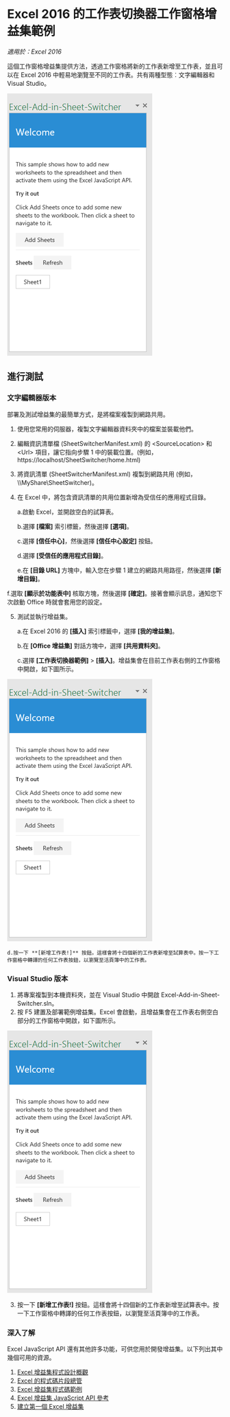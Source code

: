 # <a name="sheet-switcher-task-pane-add-in-sample-for-excel-2016"></a>Excel 2016 的工作表切換器工作窗格增益集範例

_適用於：Excel 2016_

這個工作窗格增益集提供方法，透過工作窗格將新的工作表新增至工作表，並且可以在 Excel 2016 中輕易地瀏覽至不同的工作表。共有兩種型態︰文字編輯器和 Visual Studio。

![工作表切換器範例](../images/SheetSwitcher_taskpane.PNG)

## <a name="try-it-out"></a>進行測試
### <a name="text-editor-version"></a>文字編輯器版本

部署及測試增益集的最簡單方式，是將檔案複製到網路共用。

1.  使用您常用的伺服器，複製文字編輯器資料夾中的檔案並裝載他們。
2.  編輯資訊清單檔 (SheetSwitcherManifest.xml) 的 \<SourceLocation\> 和 \<Url\> 項目，讓它指向步驟 1 中的裝載位置。(例如，https://localhost/SheetSwitcher/home.html)
3.  將資訊清單 (SheetSwitcherManifest.xml) 複製到網路共用 (例如，\\\MyShare\SheetSwitcher)。
4.  在 Excel 中，將包含資訊清單的共用位置新增為受信任的應用程式目錄。

    a.啟動 Excel，並開啟空白的試算表。

    b.選擇 **[檔案]** 索引標籤，然後選擇 **[選項]**。

    c.選擇 **[信任中心]**，然後選擇 **[信任中心設定]** 按鈕。

    d.選擇 **[受信任的應用程式目錄]**。

    e.在 **[目錄 URL]** 方塊中，輸入您在步驟 1 建立的網路共用路徑，然後選擇 **[新增目錄]**。

   f.選取 **[顯示於功能表中]** 核取方塊，然後選擇 **[確定]**。接著會顯示訊息，通知您下次啟動 Office 時就會套用您的設定。

5.  測試並執行增益集。

    a.在 Excel 2016 的 **[插入]** 索引標籤中，選擇 **[我的增益集]**。

    b.在 **[Office 增益集]** 對話方塊中，選擇 **[共用資料夾]**。

    c.選擇 **[工作表切換器範例]** > **[插入]**。增益集會在目前工作表右側的工作窗格中開啟，如下圖所示。

  ![工作表切換器範例](../images/SheetSwitcher_taskpane.PNG)

    d.按一下 **[新增工作表!]** 按鈕。這樣會將十四個新的工作表新增至試算表中。按一下工作窗格中轉譯的任何工作表按鈕，以瀏覽至活頁簿中的工作表。


### <a name="visual-studio-version"></a>Visual Studio 版本
1.  將專案複製到本機資料夾，並在 Visual Studio 中開啟 Excel-Add-in-Sheet-Switcher.sln。
2.  按 F5 建置及部署範例增益集。Excel 會啟動，且增益集會在工作表右側空白部分的工作窗格中開啟，如下圖所示。

  ![工作表切換器範例](../images/SheetSwitcher_taskpane.PNG)

3. 按一下 **[新增工作表!]** 按鈕。這樣會將十四個新的工作表新增至試算表中。按一下工作窗格中轉譯的任何工作表按鈕，以瀏覽至活頁簿中的工作表。



### <a name="learn-more"></a>深入了解

Excel JavaScript API 還有其他許多功能，可供您用於開發增益集。以下列出其中幾個可用的資源。

1.  [Excel 增益集程式設計概觀](https://github.com/OfficeDev/office-js-docs/blob/master/excel/excel-add-ins-programming-overview.md)
2.  [Excel 的程式碼片段總管](http://officesnippetexplorer.azurewebsites.net/#/snippets/excel)
3.  [Excel 增益集程式碼範例](https://github.com/OfficeDev/office-js-docs/blob/master/excel/excel-add-ins-code-samples.md)
4.  [Excel 增益集 JavaScript API 參考](https://github.com/OfficeDev/office-js-docs/blob/master/excel/excel-add-ins-javascript-reference.md)
5.  [建立第一個 Excel 增益集](https://github.com/OfficeDev/office-js-docs/blob/master/excel/build-your-first-excel-add-in.md)